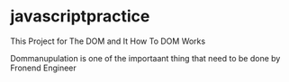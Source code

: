 # javascriptpractice
This Project for The DOM and It How To DOM Works

Dommanupulation is one of the importaant thing that need to be done by Fronend  Engineer
